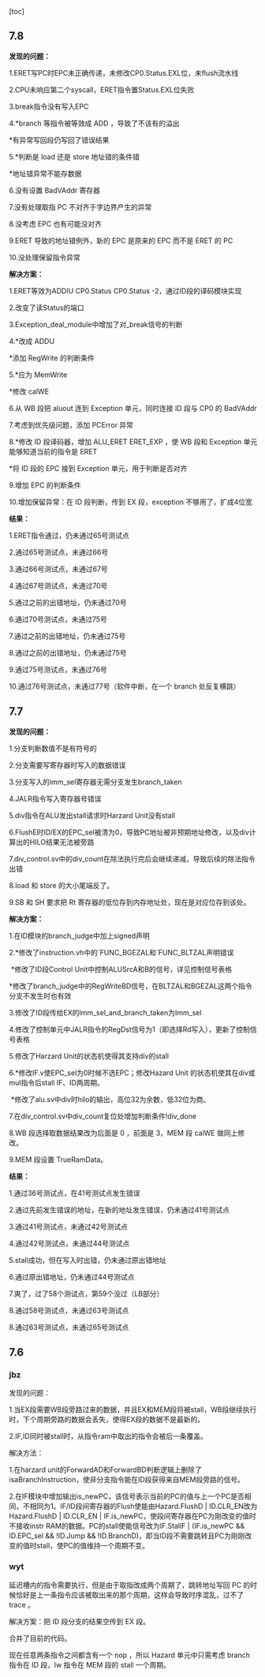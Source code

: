 [toc]

## 7.8

**发现的问题：**

1.ERET写PC时EPC未正确传递，未修改CP0.Status.EXL位，未flush流水线

2.CPU未响应第二个syscall，ERET指令置Status.EXL位失败

3.break指令没有写入EPC

4.*branch 等指令被等效成 ADD ，导致了不该有的溢出

*有异常写回段仍写回了错误结果

5.*判断是 load 还是 store 地址错的条件错

*地址错异常不能存数据

6.没有设置 BadVAddr 寄存器

7.没有处理取指 PC 不对齐于字边界产生的异常

8.没考虑 EPC 也有可能没对齐

9.ERET 导致的地址错例外，新的 EPC 是原来的 EPC 而不是 ERET 的 PC

10.没处理保留指令异常

**解决方案：**

1.ERET等效为ADDIU	CP0.Status	​CP0.Status	-2，通过ID段的译码模块实现

2.改变了读Status的端口

3.Exception_deal_module中增加了对_break信号的判断

4.*改成 ADDU

*添加 RegWrite 的判断条件

5.*应为 MemWrite

*修改 calWE

6.从 WB 段把 aluout 连到 Exception 单元，同时连接 ID 段与 CP0 的 BadVAddr

7.考虑到优先级问题，添加 PCError 异常

8.*修改 ID 段译码器，增加 ALU_ERET  ERET_EXP ，使 WB 段和 Exception 单元能够知道当前的指令是 ERET 

*将 ID 段的 EPC 接到 Exception 单元，用于判断是否对齐

9.增加 EPC 的判断条件

10.增加保留异常：在 ID 段判断，传到 EX 段，exception 不够用了，扩成4位宽

**结果：**

1.ERET指令通过，仍未通过65号测试点

2.通过65号测试点，未通过66号

3.通过66号测试点，未通过67号

4.通过67号测试点，未通过70号

5.通过之前的出错地址，仍未通过70号

6.通过70号测试点，未通过75号

7.通过之前的出错地址，仍未通过75号

8.通过之前的出错地址，仍未通过75号

9.通过75号测试点，未通过76号

10.通过76号测试点，未通过77号（软件中断，在一个 branch 处反复横跳）

## 7.7

**发现的问题：**

1.分支判断数值不是有符号的

2.分支需要写寄存器时写入的数据错误

3.分支写入的imm_sel寄存器无需分支发生branch_taken

4.JALR指令写入寄存器号错误

5.div指令在ALU发出stall请求时Harzard Unit没有stall

6.FlushE时ID/EX的EPC_sel被清为0，导致PC地址被非预期地址修改，以及div计算出的HILO结果无法被旁路

7.div_control.sv中的div_count在除法执行完后会继续递减，导致后续的除法指令出错

8.load 和 store 的大小尾端反了。

9.SB 和 SH 要求把 Rt 寄存器的低位存到内存地址处，现在是对应位存到该处。

**解决方案：**

1.在ID模块的branch_judge中加上signed声明

2.*修改了instruction.vh中的\`FUNC_BGEZAL和\`FUNC_BLTZAL声明错误

​	*修改了ID段Control Unit中控制ALUSrcA和B的信号，详见控制信号表格

​	*修改了branch_judge中的RegWriteBD信号，在BLTZAL和BGEZAL这两个指令分支不发生时也有效

3.修改了ID段传给EX的Imm_sel_and_branch_taken为Imm_sel

4.修改了控制单元中JALR指令的RegDst信号为1（即选择Rd写入），更新了控制信号表格

5.修改了Harzard Unit的状态机使得其支持div的stall

6.*修改IF.v使EPC_sel为0时候不选EPC；修改Hazard Unit 的状态机使其在div或mul指令后stall IF、ID两周期。

​	*修改了alu.sv中div时hilo的输出，高位32为余数，低32位为商。

7.在div_control.sv中div_count复位处增加判断条件!div_done

8.WB 段选择取数据结果改为后面是 0 ，前面是 3，MEM 段 calWE 做同上修改。

9.MEM 段设置 TrueRamData。

**结果：**

1.通过36号测试点，在41号测试点发生错误

2.通过先前发生错误的地址，在新的地址发生错误，仍未通过41号测试点

3.通过41号测试点，未通过42号测试点

4.通过42号测试点，未通过44号测试点

5.stall成功，但在写入时出错，仍未通过原出错地址

6.通过原出错地址，仍未通过44号测试点

7.爽了，过了58个测试点，第59个没过（LB部分）

8.通过58号测试点，未通过63号测试点

8.通过63号测试点，未通过65号测试点

## 7.6

### jbz

发现的问题：

1.当EX段需要WB段旁路过来的数据，并且EX和MEM段将被stall，WB段继续执行时，下个周期旁路的数据会丢失，使得EX段的数据不是最新的。

2.IF,ID同时被stall时，从指令ram中取出的指令会被后一条覆盖。

解决方法：

1.在harzard unit的ForwardAD和ForwardBD判断逻辑上删除了isaBranchInstruction，使非分支指令能在ID段获得来自MEM段旁路的信号。

2.在IF模块中增加输出is_newPC，该信号表示当前的PC的值与上一个PC是否相同，不相同为1。IF/ID段间寄存器的Flush使能由Hazard.FlushD | ID.CLR_EN改为Hazard.FlushD | ID.CLR_EN | IF.is_newPC，使段间寄存器在PC为刚改变的值时不接收instr RAM的数据。PC的stall使能信号改为IF.StallF | (IF.is_newPC && ID.EPC_sel && !ID.Jump && !ID.BranchD)，即当ID段不需要跳转且PC为刚刚改变的值时stall，使PC的值维持一个周期不变。

### wyt

延迟槽内的指令需要执行，但是由于取指改成两个周期了，跳转地址写回 PC 的时候恰好是上一条指令应该被取出来的那个周期，这样会导致时序混乱，过不了 trace 。

解决方案：把 ID 段分支的结果空传到 EX 段。

合并了目前的代码。

现在任意两条指令之间都含有一个 nop ，所以 Hazard 单元中只需考虑 branch 指令在 ID 段，lw 指令在 MEM 段的 stall 一个周期。